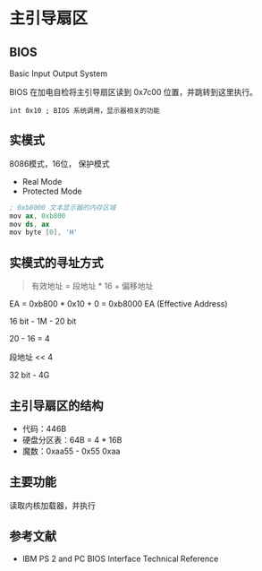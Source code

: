 # 主引导扇区

## BIOS

Basic Input Output System

BIOS 在加电自检将主引导扇区读到 0x7c00 位置，并跳转到这里执行。

    int 0x10 ; BIOS 系统调用，显示器相关的功能

## 实模式

8086模式，16位，   保护模式
- Real Mode
- Protected Mode

```s
; 0xb8000 文本显示器的内存区域
mov ax, 0xb800
mov ds, ax
mov byte [0], 'H'
```

## 实模式的寻址方式

> 有效地址 = 段地址 * 16 + 偏移地址

EA = 0xb800 * 0x10 + 0 = 0xb8000
EA (Effective Address)

16 bit - 1M - 20 bit

20 - 16 = 4

段地址 << 4

32 bit - 4G

## 主引导扇区的结构

- 代码：446B
- 硬盘分区表：64B = 4 * 16B
- 魔数：0xaa55 - 0x55 0xaa


## 主要功能
读取内核加载器，并执行


## 参考文献

- IBM PS 2 and PC BIOS Interface Technical Reference